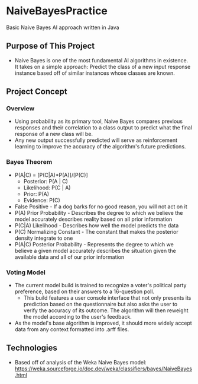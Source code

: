 # NaiveBayesPractice
Basic Naive Bayes AI approach written in Java

## Purpose of This Project
- Naive Bayes is one of the most fundamental AI algorithms in existence. It takes on a simple approach: Predict the class of a new input response instance based off of similar instances whose classes are known.

## Project Concept
### Overview
- Using probability as its primary tool, Naive Bayes compares previous responses and their correlation to a class output to predict what the final response of a new class will be.
- Any new output successfully predicted will serve as reinforcement learning to improve the accuracy of the algorithm's future predictions.

### Bayes Theorem
- P(A|C) = [P(C|A)*P(A)]/[P(C)]
  - Posterior: P(A | C)
  - Likelihood: P(C | A)
  - Prior: P(A)
  - Evidence: P(C)
- False Positive - If a dog barks for no good reason, you will not act on it
- P(A) Prior Probability - Describes the degree to which we believe the model accurately describes reality based on all prior information
- P(C|A) Likelihood - Describes how well the model predicts the data
- P(C) Normalizing Constant - The constant that makes the posterior density integrate to one
- P(A|C) Posterior Probability - Represents the degree to which we believe a given model accurately describes the situation given the available data and all of our prior information

### Voting Model
- The current model build is trained to recognize a voter's political party preference, based on their answers to a 16-question poll.
  - This build features a user console interface that not only presents its prediction based on the questionnaire but also asks the user to verify the accuracy of its outcome. The algorithm will then reweight the model according to the user's feedback.
- As the model's base algorithm is improved, it should more widely accept data from any context formatted into .arff files.

## Technologies
- Based off of analysis of the Weka Naive Bayes model: https://weka.sourceforge.io/doc.dev/weka/classifiers/bayes/NaiveBayes.html
